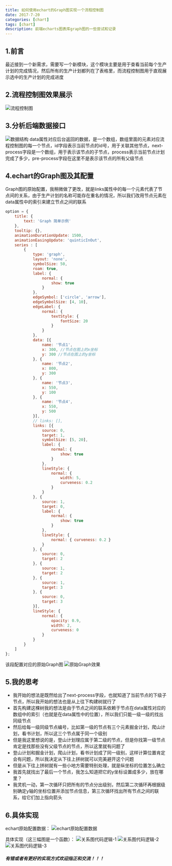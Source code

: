```yaml
---
title: 如何使用echart的Graph图实现一个流程控制图
date: 2017-7-20
categories: [chart]
tags: [chart]
description: 前端echarts图表库graph图的一些尝试和记录
---
```


## 1.前言
最近接到一个新需求，需要写一个新模块，这个模块主要是用于查看当前每个生产计划的完成情况，然后所有的生产计划都列在了表格里，而流程控制图用于直观展示选中的生产计划的完成进度

## 2.流程控制图效果展示
<img src="../../assets/img/images/2017-07-20-a.jpeg" alt="流程控制图">

## 3.分析后端数据接口
<img src="../../assets/img/images/2017-07-20-b.jpeg" alt="数据结构">
data属性对应后台返回的数据，是一个数组，数组里面的元素对应流程控制图的每一个节点，id字段表示当前节点的id号，用于关联其他节点，next-process字段是一个数组，用于表示该节点的子节点，process表示当前节点计划完成了多少，pre-process字段在这里不是表示该节点的所有父级节点

## 4.echart的Graph图及其配置
Graph图的原始配置，我稍微做了更改，就是links属性中的每一个元素代表了节点间的关系，由于生产计划的名称可能存在重名的情况，所以我们改用节点元素在data属性中的索引来建立节点之间的联系
```js
option = {
    title: {
        text: 'Graph 简单示例'
    },
    tooltip: {},
    animationDurationUpdate: 1500,
    animationEasingUpdate: 'quinticInOut',
    series : [
        {
            type: 'graph',
            layout: 'none',
            symbolSize: 50,
            roam: true,
            label: {
                normal: {
                    show: true
                }
            },
            edgeSymbol: ['circle', 'arrow'],
            edgeSymbolSize: [4, 10],
            edgeLabel: {
                normal: {
                    textStyle: {
                        fontSize: 20
                    }
                }
            },
            data: [{
                name: '节点1',
                x: 300, //节点在图上的x坐标
                y: 300 //节点在图上的y坐标
            }, {
                name: '节点2',
                x: 800,
                y: 300
            }, {
                name: '节点3',
                x: 550,
                y: 100
            }, {
                name: '节点4',
                x: 550,
                y: 500
            }],
            // links: [],
            links: [{
                source: 0,
                target: 1,
                symbolSize: [5, 20],
                label: {
                    normal: {
                        show: true
                    }
                },
                lineStyle: {
                    normal: {
                        width: 5,
                        curveness: 0.2
                    }
                }
            }, {
                source: 1,
                target: 0,
                label: {
                    normal: {
                        show: true
                    }
                },
                lineStyle: {
                    normal: { curveness: 0.2 }
                }
            }, {
                source: 0,
                target: 2
            }, {
                source: 1,
                target: 2
            }, {
                source: 1,
                target: 3
            }, {
                source: 0,
                target: 3
            }],
            lineStyle: {
                normal: {
                    opacity: 0.9,
                    width: 2,
                    curveness: 0
                }
            }
        }
    ]
};
```
该段配置对应的原始Graph图
<img src="../../assets/img/images/2017-07-20-c.jpeg" alt="原始Graph效果">

## 5.我的思考
* 我开始的想法是既然给出了next-process字段，也就知道了当前节点的下级子节点，所以我开始的想法也是从上往下构建树就行了
* 首先构建这棵树我的想法是由于节点之间的联系依赖于节点在data属性对应的数组中的索引（也就是在data属性中的位置），所以我们只能一级一级的找出同级节点
* 然后给每一级同级节点编号，比如第一级的节点有三个元素掘金计划，爬山计划，看书计划，所以这三个节点属于同一个级别
* 但是我这里想说的是，登山计划理应属于第二级的节点，但是你找第一级节点肯定是找那些没有父级节点的节点，所以这里就有问题了
* 登山计划和掘金计划，爬山计划，看书计划成了同一级别，这样计算位置肯定会有问题，所以我决定从下往上拼树就可以完美避开这个问题
* 但是从下往上拼树就有一些小地方需要特别处理，就是纵坐标的位置怎么确立
* 我首先就找出了最后一个节点，我怎么知道把它的y坐标设置成多少，放在哪里？
* 我灵机一动，第一次循环只把所有的节点分出级别，然后第二次循环再根据级别确定y轴的坐标位置并添加节点信息，第三次循环找出所有节点之间的联系，给它们加上指向箭头

## 6.具体实现
echart原始配置数据：
<img src="../../assets/img/images/2017-07-20-d.jpeg" alt="echart原始配置数据">

具体实现（这三幅图是一个函数）：
<img src="../../assets/img/images/2017-07-20-e.jpeg" alt="关系图代码逻辑-1">
<img src="../../assets/img/images/2017-07-20-f.jpeg" alt="关系图代码逻辑-2">
<img src="../../assets/img/images/2017-07-20-g.jpeg" alt="关系图代码逻辑-3">

##### 有错或者有更好的实现方式欢迎指正和交流！！！
